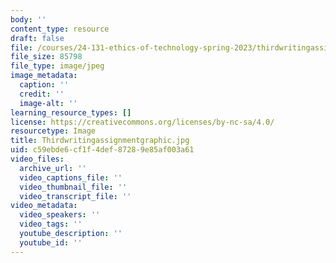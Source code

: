 ```yaml
---
body: ''
content_type: resource
draft: false
file: /courses/24-131-ethics-of-technology-spring-2023/thirdwritingassignmentgraphic.jpg
file_size: 85798
file_type: image/jpeg
image_metadata:
  caption: ''
  credit: ''
  image-alt: ''
learning_resource_types: []
license: https://creativecommons.org/licenses/by-nc-sa/4.0/
resourcetype: Image
title: Thirdwritingassignmentgraphic.jpg
uid: c59ebde6-cf1f-4def-8728-9e85af003a61
video_files:
  archive_url: ''
  video_captions_file: ''
  video_thumbnail_file: ''
  video_transcript_file: ''
video_metadata:
  video_speakers: ''
  video_tags: ''
  youtube_description: ''
  youtube_id: ''
---
```

